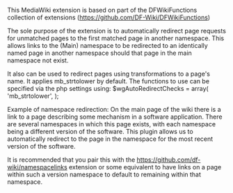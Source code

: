 This MediaWiki extension is based on part of the DFWikiFunctions collection of extensions (https://github.com/DF-Wiki/DFWikiFunctions)

The sole purpose of the extension is to automatically redirect page requests for unmatched pages to the first matched page in another namespace.
This allows links to the (Main) namespace to be redirected to an identically named page in another namespace should that page in the main namespace not exist.

It also can be used to redirect pages using transformations to a page's name.
It applies mb_strtolower by default.  The functions to use can be specified via the php settings using:
$wgAutoRedirectChecks = array(
	'mb_strtolower',
);

Example of namespace redirection:
On the main page of the wiki there is a link to a page describing some mechanism in a software application.  There are several namespaces in which this page exists, with each namespace being a different version of the software.
This plugin allows us to automatically redirect to the page in the namespace for the most recent version of the software.

It is recommended that you pair this with the https://github.com/df-wiki/namespacelinks extension or some equivalent to have links on a page within such a version namespace to default to remaining within that namespace.